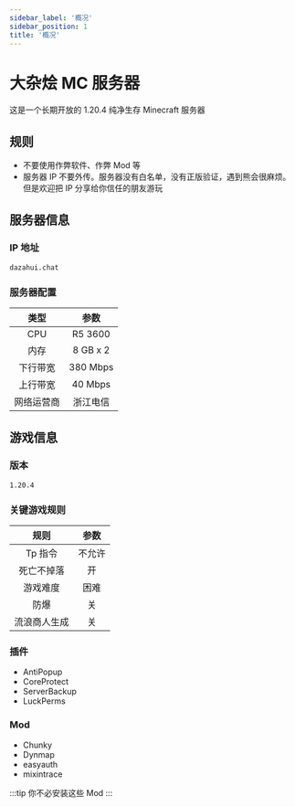 ```yaml
---
sidebar_label: '概况'
sidebar_position: 1
title: '概况'
---
```


# 大杂烩 MC 服务器

这是一个长期开放的 1.20.4 纯净生存 Minecraft 服务器

## 规则

- 不要使用作弊软件、作弊 Mod 等
- 服务器 IP 不要外传。服务器没有白名单，没有正版验证，遇到熊会很麻烦。但是欢迎把 IP 分享给你信任的朋友游玩

## 服务器信息

### IP 地址

```dazahui.chat```

### 服务器配置

|  类型   |    参数    | 
|:-----:|:--------:|
|  CPU  | R5 3600  | 
|  内存   | 8 GB x 2 |  
| 下行带宽  | 380 Mbps |
| 上行带宽  | 40 Mbps  |
| 网络运营商 |   浙江电信   |

## 游戏信息

### 版本

`1.20.4`

### 关键游戏规则

|   规则   | 参数  | 
|:------:|:---:|
| Tp 指令  | 不允许 | 
| 死亡不掉落  |  开  | 
|  游戏难度  | 困难  |
|   防爆   |  关  |
| 流浪商人生成 |  关  |

### 插件

- AntiPopup
- CoreProtect
- ServerBackup
- LuckPerms

### Mod

- Chunky
- Dynmap
- easyauth
- mixintrace

:::tip
你不必安装这些 Mod
:::
